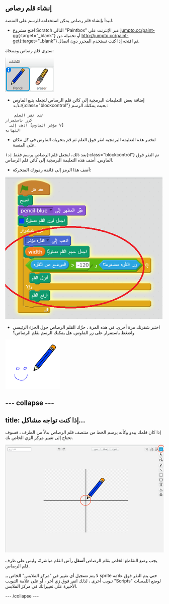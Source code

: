 ## إنشاء قلم رصاص

لنبدأ بإنشاء قلم رصاص يمكن استخدامه للرسم على المنصة.

+ افتح مشروع Scratch التالي "Paintbox" عبر الإنترنت على [jumpto.cc/paint-go](http://jumpto.cc/paint-go){:target="_blank"} أو تحميله من <http://jumpto.cc/paint-get>{:target="_blank"} ثم افتحه إذا كنت تستخدم المحرر دون اتصال.

سترى قلم رصاص وممحاة:

![لقطة الشاشة](images/paint-starter.png)

+ إضافة بعض التعليمات البرمجية إلى كائن قلم الرصاص لتجعله يتبع الماوس `للأبد`{:class="blockcontrol"} بحيث يمكنك الرسم:

```blocks
    عند نقر العلم
كرر باستمرار 
  اذهب إلى [مؤشر الماوس V]
النهايه
```

+ لتختبر هذه التعليمة البرمجية انقر فوق العلم ثم قم بتحريك الماوس في كل مكان على المنصة.

بعد ذلك، لنجعل قلم الرصاص يرسم فقط `إذا`{:class="blockcontrol"} تم النقر فوق الماوس. أضف هذه التعليمة البرمجية إلى كائن قلم الرصاص.

+ أضف هذا الرمز إلى قائمة رموزك المتحركة:

![لقطة الشاشة](images/paint-pencil-draw-code.png)

+ اختبر شفرتك مرة أخرى. في هذه المرة ، حرِّك القلم الرصاص حول الجزء الرئيسي واضغط باستمرار على زر الماوس. هل يمكنك الرسم بقلم الرصاص؟

![لقطة الشاشة](images/paint-draw.png)

## \--- collapse \---

## title: إذا كنت تواجه مشاكل...

إذا كان قلمك يبدو وكأنه يرسم الخط من منتصف قلم الرصاص بدلاً من الطرف ، فسوف تحتاج إلى تغيير مركز الزي الخاص بك.

![مركز المظهر](images/costume-center.png)

يجب وضع التقاطع الخاص بقلم الرصاص **أسفل** رأس القلم مباشرةً، وليس على طرف قلم الرصاص.

لا يتم تسجيل أي تغيير في "مركز الملابس" الخاص بـ sprite حتى يتم النقر فوق علامة تبويب أخرى ، لذلك انقر فوق زي آخر ، أو على علامة التبويب "Scripts" لوضع اللمسات الأخيرة على تغييراتك في مركز الملابس.

\--- /collapse \---